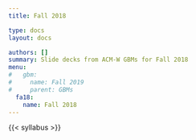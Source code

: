 ```yaml
---
title: Fall 2018

type: docs
layout: docs

authors: []
summary: Slide decks from ACM-W GBMs for Fall 2018
menu:
#   gbm:
#     name: Fall 2019
#     parent: GBMs
  fa18:
    name: Fall 2018
---
```


{{< syllabus >}}